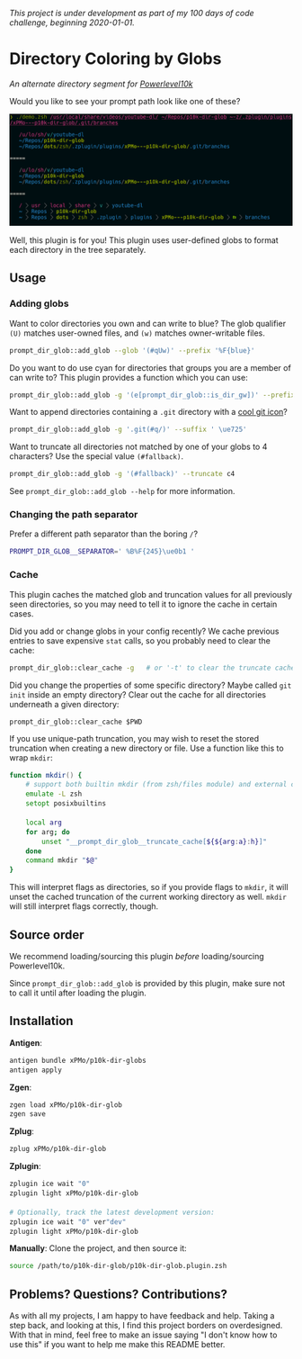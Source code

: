 *This project is under development as part of my 100 days of code challenge, beginning 2020-01-01.*

<!-- TODO:
- Explain zstyle options
-->

# Directory Coloring by Globs

*An alternate directory segment for [Powerlevel10k](https://github.com/romkatv/powerlevel10k)*

Would you like to see your prompt path look like one of these?

![Fancy demo](https://raw.githubusercontent.com/xPMo/p10k-dir-glob/img/demo.png)

Well, this plugin is for you!
This plugin uses user-defined globs to format each directory in the tree separately.


## Usage

### Adding globs

Want to color directories you own and can write to blue?
The glob qualifier `(U)` matches user-owned files, and `(w)` matches owner-writable files.

```zsh
prompt_dir_glob::add_glob --glob '(#qUw)' --prefix '%F{blue}'
```

Do you want to do use cyan for directories that groups you are a member of can write to?
This plugin provides a function which you can use:

```zsh
prompt_dir_glob::add_glob -g '(e[prompt_dir_glob::is_dir_gw])' --prefix '%F{cyan}'
```

Want to append directories containing a `.git` directory with a [cool git icon](https://www.nerdfonts.com)?

```zsh
prompt_dir_glob::add_glob -g '.git(#q/)' --suffix ' \ue725'
```

Want to truncate all directories not matched by one of your globs to 4 characters?
Use the special value `(#fallback)`.

```zsh
prompt_dir_glob::add_glob -g '(#fallback)' --truncate c4
```

See `prompt_dir_glob::add_glob --help` for more information.

### Changing the path separator

Prefer a different path separator than the boring `/`?

```zsh
PROMPT_DIR_GLOB__SEPARATOR=' %B%F{245}\ue0b1 '
```

### Cache

This plugin caches the matched glob and truncation values
for all previously seen directories,
so you may need to tell it to ignore the cache in certain cases.

Did you add or change globs in your config recently?
We cache previous entries to save expensive `stat` calls,
so you probably need to clear the cache:

```zsh
prompt_dir_glob::clear_cache -g   # or '-t' to clear the truncate cache
```

Did you change the properties of some specific directory?
Maybe called `git init` inside an empty directory?
Clear out the cache for all directories underneath a given directory:

```
prompt_dir_glob::clear_cache $PWD
```

If you use unique-path truncation,
you may wish to reset the stored truncation
when creating a new directory or file.
Use a function like this to wrap `mkdir`:

```zsh
function mkdir() {
	# support both builtin mkdir (from zsh/files module) and external command mkdir
	emulate -L zsh
	setopt posixbuiltins

	local arg
	for arg; do
		unset "__prompt_dir_glob__truncate_cache[${${arg:a}:h}]"
	done
	command mkdir "$@"
}
```

This will interpret flags as directories,
so if you provide flags to `mkdir`,
it will unset the cached truncation of the current working directory as well.
`mkdir` will still interpret flags correctly, though.


## Source order

We recommend loading/sourcing this plugin
_before_ loading/sourcing Powerlevel10k.

Since `prompt_dir_glob::add_glob` is provided by this plugin,
make sure not to call it until after loading the plugin.

## Installation

**Antigen**:
```zsh
antigen bundle xPMo/p10k-dir-globs
antigen apply
```

**Zgen**:
```zsh
zgen load xPMo/p10k-dir-glob
zgen save
```


**Zplug**:
```zsh
zplug xPMo/p10k-dir-glob
```

**Zplugin**:
```zsh
zplugin ice wait "0"
zplugin light xPMo/p10k-dir-glob

# Optionally, track the latest development version:
zplugin ice wait "0" ver"dev"
zplugin light xPMo/p10k-dir-glob
```

**Manually**: Clone the project, and then source it:
```zsh
source /path/to/p10k-dir-glob/p10k-dir-glob.plugin.zsh
```


## Problems? Questions? Contributions?

As with all my projects, I am happy to have feedback and help.
Taking a step back, and looking at this,
I find this project borders on overdesigned.
With that in mind, feel free to make an issue saying "I don't know how to use this"
if you want to help me make this README better.
